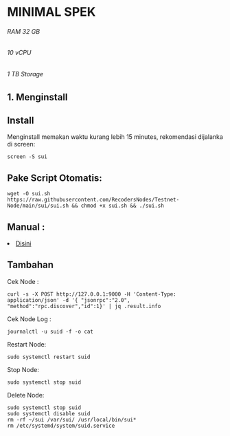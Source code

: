 <h1><b> MINIMAL SPEK</h1></b>
<h6>RAM 32 GB</h6>
<h6>10 vCPU</h6>
<h6>1 TB Storage</h6>

## 1. Menginstall

## Install 
Menginstall memakan waktu kurang lebih 15 minutes, rekomendasi dijalanka di screen:
```
screen -S sui
```
## Pake Script Otomatis:
```
wget -O sui.sh https://raw.githubusercontent.com/RecodersNodes/Testnet-Node/main/sui/sui.sh && chmod +x sui.sh && ./sui.sh
```

## Manual :
<li><a href="https://github.comRecodersNodes/Testnet-Node/main/sui/manual_install.md">Disini</a></li>

## Tambahan
Cek Node :
```
curl -s -X POST http://127.0.0.1:9000 -H 'Content-Type: application/json' -d '{ "jsonrpc":"2.0", "method":"rpc.discover","id":1}' | jq .result.info
```

Cek Node Log : 
```
journalctl -u suid -f -o cat
```

Restart Node:
```
sudo systemctl restart suid
```

Stop Node:
```
sudo systemctl stop suid
```

Delete Node:
```
sudo systemctl stop suid
sudo systemctl disable suid
rm -rf ~/sui /var/sui/ /usr/local/bin/sui*
rm /etc/systemd/system/suid.service
```
